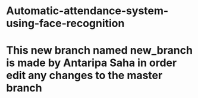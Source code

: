 # Automatic-attendance-system-using-face-recognition
# This new branch named new_branch is made by Antaripa Saha in order edit any changes to the master branch
